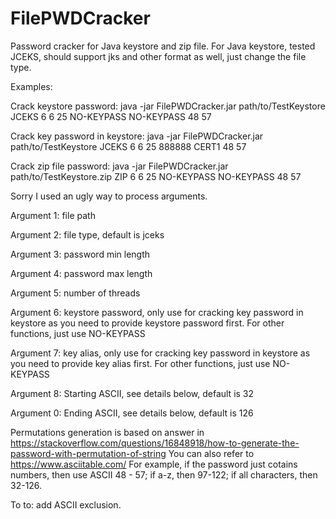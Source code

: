 # FilePWDCracker
Password cracker for Java keystore and zip file.
For Java keystore, tested JCEKS, should support jks and other format as well, just change the file type.

Examples:

Crack keystore password:
java -jar FilePWDCracker.jar path/to/TestKeystore JCEKS 6 6 25 NO-KEYPASS NO-KEYPASS 48 57

Crack key password in keystore:
java -jar FilePWDCracker.jar path/to/TestKeystore JCEKS 6 6 25 888888 CERT1 48 57

Crack zip file password:
java -jar FilePWDCracker.jar path/to/TestKeystore.zip ZIP 6 6 25 NO-KEYPASS NO-KEYPASS 48 57



Sorry I used an ugly way to process arguments.

Argument 1: file path

Argument 2: file type, default is jceks

Argument 3: password min length

Argument 4: password max length

Argument 5: number of threads

Argument 6: keystore password, only use for cracking key password in keystore as you need to provide keystore password first. For other functions, just use NO-KEYPASS

Argument 7: key alias, only use for cracking key password in keystore as you need to provide key alias first. For other functions, just use NO-KEYPASS

Argument 8: Starting ASCII, see details below, default is 32

Argument 0: Ending ASCII, see details below, default is 126

Permutations generation is based on answer in https://stackoverflow.com/questions/16848918/how-to-generate-the-password-with-permutation-of-string
You can also refer to https://www.asciitable.com/
For example, if the password just cotains numbers, then use ASCII 48 - 57; if a-z, then 97-122; if all characters, then 32-126.

To to: add ASCII exclusion.
